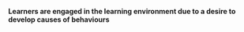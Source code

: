 **Learners are engaged in the learning environment due to a desire to develop causes of behaviours**

